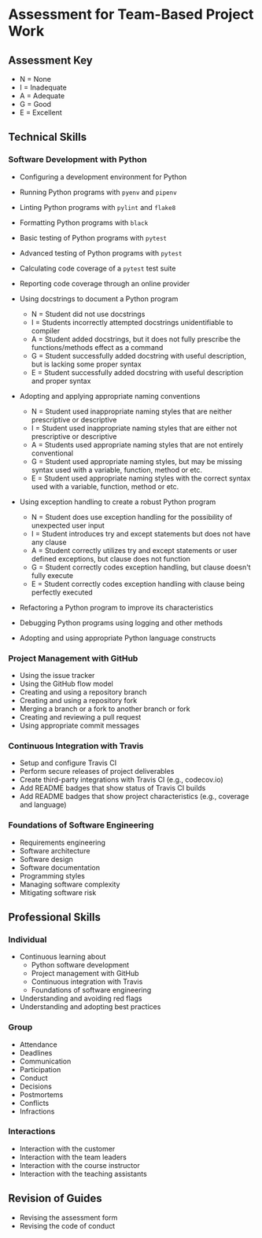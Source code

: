 # Assessment for Team-Based Project Work

## Assessment Key

* N = None
* I = Inadequate
* A = Adequate
* G = Good
* E = Excellent

## Technical Skills

### Software Development with Python

* Configuring a development environment for Python
* Running Python programs with `pyenv` and `pipenv`
* Linting Python programs with `pylint` and `flake8`
* Formatting Python programs with `black`
* Basic testing of Python programs with `pytest`
* Advanced testing of Python programs with `pytest`
* Calculating code coverage of a `pytest` test suite
* Reporting code coverage through an online provider
* Using docstrings to document a Python program
  * N = Student did not use docstrings
  * I = Students incorrectly attempted docstrings unidentifiable to compiler
  * A = Student added docstrings, but it does not fully prescribe the functions/methods effect as a command
  * G = Student successfully added docstring with useful description, but is lacking some proper syntax
  * E = Student successfully added docstring with useful description and proper syntax

* Adopting and applying appropriate naming conventions
  * N = Student used inappropriate naming styles that are neither prescriptive or descriptive
  * I = Student used inappropriate naming styles that are either not prescriptive or descriptive
  * A = Students used appropriate naming styles that are not entirely conventional
  * G = Student used appropriate naming styles, but may be missing syntax used with a variable, function, method or etc.
  * E = Student used appropriate naming styles with the correct syntax used with a variable, function, method or etc.

* Using exception handling to create a robust Python program
  * N = Student does use exception handling for the possibility of unexpected user input
  * I = Student introduces try and except statements but does not have any clause
  * A = Student correctly utilizes try and except statements or user defined exceptions, but clause does not function
  * G = Student correctly codes exception handling, but clause doesn't fully execute
  * E = Student correctly codes exception handling with clause being perfectly executed

* Refactoring a Python program to improve its characteristics
* Debugging Python programs using logging and other methods
* Adopting and using appropriate Python language constructs

### Project Management with GitHub

* Using the issue tracker
* Using the GitHub flow model
* Creating and using a repository branch
* Creating and using a repository fork
* Merging a branch or a fork to another branch or fork
* Creating and reviewing a pull request
* Using appropriate commit messages

### Continuous Integration with Travis

* Setup and configure Travis CI
* Perform secure releases of project deliverables
* Create third-party integrations with Travis CI (e.g., codecov.io)
* Add README badges that show status of Travis CI builds
* Add README badges that show project characteristics (e.g., coverage and
  language)

### Foundations of Software Engineering

* Requirements engineering
* Software architecture
* Software design
* Software documentation
* Programming styles
* Managing software complexity
* Mitigating software risk

## Professional Skills

### Individual

* Continuous learning about
  * Python software development
  * Project management with GitHub
  * Continuous integration with Travis
  * Foundations of software engineering
* Understanding and avoiding red flags
* Understanding and adopting best practices

### Group

* Attendance
* Deadlines
* Communication
* Participation
* Conduct
* Decisions
* Postmortems
* Conflicts
* Infractions

### Interactions

* Interaction with the customer
* Interaction with the team leaders
* Interaction with the course instructor
* Interaction with the teaching assistants

## Revision of Guides

* Revising the assessment form
* Revising the code of conduct
